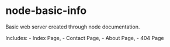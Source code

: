 # node-basic-info

Basic web server created through node documentation.

Includes: 
    - Index Page,
    - Contact Page,
    - About Page,
    - 404 Page